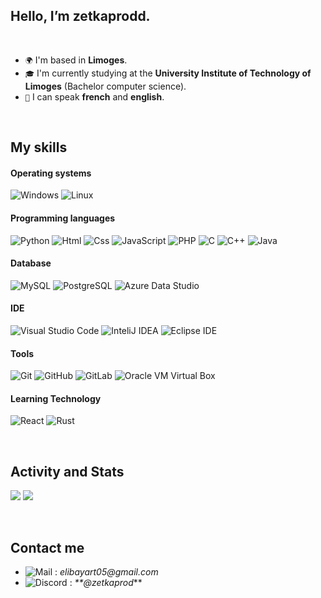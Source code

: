 ##  Hello, I’m zetkaprodd. 

<br>

- `🌍` I'm based in **Limoges**.
- `🎓` I'm currently studying at the **University Institute of Technology of Limoges** (Bachelor computer science).
- `💬` I can speak **french** and **english**.

<br>

## **My skills**

#### Operating systems
![Windows](https://img.shields.io/badge/Windows-0078D6?style=flat&logo=windows&logoColor=white) 
![Linux](https://img.shields.io/badge/Linux-FCC624?style=flat&logo=linux&logoColor=black)

#### Programming languages
![Python](https://img.shields.io/badge/Python-3776AB?style=flat&logo=python&logoColor=white)
![Html](https://img.shields.io/badge/Html-ff8000?style=flat&logo=html5&logoColor=white)
![Css](https://img.shields.io/badge/Css-032cfc?style=flat&logo=css3&logoColor=white)
![JavaScript](https://img.shields.io/badge/JavaScript-F0DB4F?style=flat&logo=Javascript&logoColor=white)
![PHP](https://img.shields.io/badge/PHP-AEB2D5?style=flat&logo=PHP&logoColor=white)
![C](https://img.shields.io/badge/C-737b4c?style=flat&logo=c&logoColor=white)
![C++](https://img.shields.io/badge/C++-a68523?style=flat&logo=cplusplus&logoColor=white)
![Java](https://img.shields.io/badge/Java-%23ED8B00.svg?style=flat&logo=openjdk&color=red&logoColor=white)


#### Database
![MySQL](https://img.shields.io/badge/MySQL-00758f?style=flat&logo=MySQL&logoColor=white)
![PostgreSQL](https://img.shields.io/badge/PostgreSQL-0064a5?style=flat&logo=PostgreSQL&logoColor=white)
![Azure Data Studio](https://img.shields.io/badge/Azure%20Data%20Studio-007FFF?style=flat&logo=/Azure%20Data%20Studio&logoColor=white)

#### IDE
![Visual Studio Code](https://img.shields.io/badge/Visual%20Studio%20Code-007ACC?style=flat&logo=visual-studio-code&logoColor=white)
![InteliJ IDEA](https://img.shields.io/badge/InteliJ%20IDEA-000000?style=flat&logo=intellijidea&logoColor=white)
![Eclipse IDE](https://img.shields.io/badge/Eclipse%20IDE-2C2255?style=flat&logo=eclipse-ide&color=blue)

#### Tools
![Git](https://img.shields.io/badge/Git-F1502F?style=flat&logo=git&logoColor=white)
![GitHub](https://img.shields.io/badge/GitHub-181717?style=flat&logo=Github&logoColor=white)
![GitLab](https://img.shields.io/badge/GitLab-fc6d26?style=flat&logo=GitLab&logoColor=white)
![Oracle VM Virtual Box](https://img.shields.io/badge/Oracle%20VM%20Virtual%20Box-C3C7D3?style=flat&logo=oracle&logoColor=white)

#### Learning Technology
![React](https://img.shields.io/badge/React-333?style=flat&logo=React&logoColor=white)
![Rust](https://img.shields.io/badge/Rust-b7410e?style=flat&logo=Rust&logoColor=white)

<br>

##  Activity and Stats
<img src="https://github-readme-stats.vercel.app/api?username=zetkaprodd&show_icons=true&theme=dark&line_height=20"> <img src="https://github-readme-stats.vercel.app/api/top-langs/?username=zetkaprodd&layout=compact&theme=dark">

<br>

##  Contact me
- ![Mail](https://img.shields.io/badge/Mail-0078D6?style=flat&logo=gmail&logoColor=white) : _elibayart05@gmail.com_
- ![Discord](https://img.shields.io/badge/Discord-7289DA?style=flat&logo=discord&logoColor=white) : _**@zetkaprod_**
